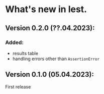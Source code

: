 # What's new in lest.

## Version 0.2.0 (??.04.2023):

### Added:

 + results table
 + handling errors other than `AssertionError`

## Version 0.1.0 (05.04.2023):

First release
